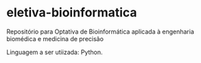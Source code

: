 # eletiva-bioinformatica

Repositório para Optativa de Bioinformática aplicada à engenharia biomédica e medicina de precisão

Linguagem a ser utiizada: Python.
